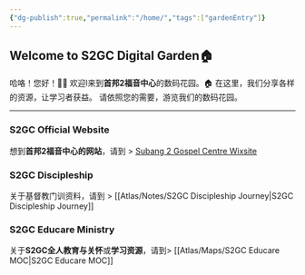 ```yaml
---
{"dg-publish":true,"permalink":"/home/","tags":["gardenEntry"]}
---
```


## Welcome to S2GC Digital Garden🏠

哈咯！您好！🙋‍♂️
欢迎l来到**首邦2福音中心**的数码花园。🏠
在这里，我们分享各样的资源，让学习者获益。
请依照您的需要，游览我们的数码花园。

---
### S2GC Official Website
想到**首邦2福音中心的网站**，请到 > [Subang 2 Gospel Centre Wixsite](https://subang2gc.wixsite.com/subang2gc)
### S2GC Discipleship
关于基督教门训资料，请到 > [[Atlas/Notes/S2GC Discipleship Journey\|S2GC Discipleship Journey]]
### S2GC Educare Ministry
关于**S2GC全人教育与关怀**或**学习资源**，请到> [[Atlas/Maps/S2GC Educare MOC\|S2GC Educare MOC]]

